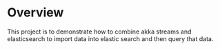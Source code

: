 # Overview
This project is to demonstrate how to combine akka streams and elasticsearch to import data into elastic search and then query that data.

